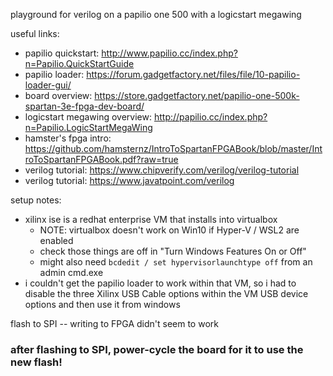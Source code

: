 playground for verilog on a papilio one 500 with a logicstart megawing

useful links:
* papilio quickstart: http://www.papilio.cc/index.php?n=Papilio.QuickStartGuide
* papilio loader: https://forum.gadgetfactory.net/files/file/10-papilio-loader-gui/
* board overview: https://store.gadgetfactory.net/papilio-one-500k-spartan-3e-fpga-dev-board/
* logicstart megawing overview: http://papilio.cc/index.php?n=Papilio.LogicStartMegaWing
* hamster's fpga intro: https://github.com/hamsternz/IntroToSpartanFPGABook/blob/master/IntroToSpartanFPGABook.pdf?raw=true
* verilog tutorial: https://www.chipverify.com/verilog/verilog-tutorial
* verilog tutorial: https://www.javatpoint.com/verilog

setup notes:
* xilinx ise is a redhat enterprise VM that installs into virtualbox
    * NOTE: virtualbox doesn't work on Win10 if Hyper-V / WSL2 are enabled
    * check those things are off in "Turn Windows Features On or Off"
    * might also need `bcdedit / set hypervisorlaunchtype off` from an admin cmd.exe
* i couldn't get the papilio loader to work within that VM, so i had to disable the three Xilinx USB Cable options within the VM USB device options and then use it from windows

flash to SPI -- writing to FPGA didn't seem to work
### after flashing to SPI, power-cycle the board for it to use the new flash! ###

